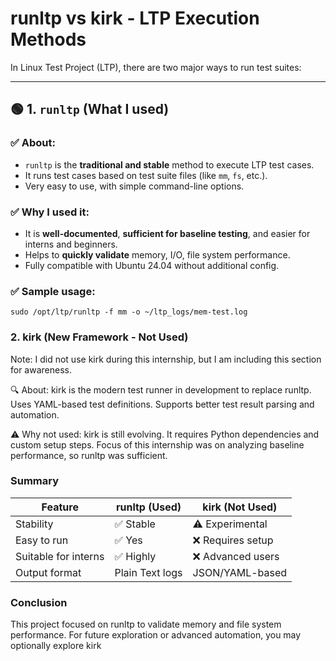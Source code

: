 # runltp vs kirk - LTP Execution Methods

In Linux Test Project (LTP), there are two major ways to run test suites:

---

## 🟢 1. `runltp` (What I used)

### ✅ About:
- `runltp` is the **traditional and stable** method to execute LTP test cases.
- It runs test cases based on test suite files (like `mm`, `fs`, etc.).
- Very easy to use, with simple command-line options.

### ✅ Why I used it:
- It is **well-documented**, **sufficient for baseline testing**, and easier for interns and beginners.
- Helps to **quickly validate** memory, I/O, file system performance.
- Fully compatible with Ubuntu 24.04 without additional config.

### ✅ Sample usage:
```
sudo /opt/ltp/runltp -f mm -o ~/ltp_logs/mem-test.log
```
### 2. kirk (New Framework - Not Used)
Note: I did not use kirk during this internship, but I am including this section for awareness.

🔍 About:
    kirk is the modern test runner in development to replace runltp.
    Uses YAML-based test definitions.
    Supports better test result parsing and automation.

⚠️ Why not used:
    kirk is still evolving.
    It requires Python dependencies and custom setup steps.
    Focus of this internship was on analyzing baseline performance, so runltp was sufficient.

### Summary
| Feature              | runltp (Used)   | kirk (Not Used)  |
| -------------------- | --------------- | ---------------- |
| Stability            | ✅ Stable        | ⚠️ Experimental  |
| Easy to run          | ✅ Yes           | ❌ Requires setup |
| Suitable for interns | ✅ Highly        | ❌ Advanced users |
| Output format        | Plain Text logs | JSON/YAML-based  |

### Conclusion
This project focused on runltp to validate memory and file system performance.
For future exploration or advanced automation, you may optionally explore kirk
